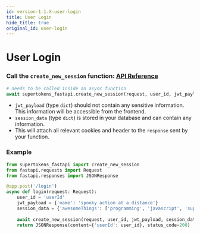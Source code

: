 ```yaml
---
id: version-1.1.X-user-login
title: User Login
hide_title: true
original_id: user-login
---
```


# User Login

### Call the `create_new_session` function: [API Reference](../api-reference/create-new-session)
```python
# needs to be called inside an async function
await supertokens_fastapi.create_new_session(request, user_id, jwt_payload, session_data);
```
- `jwt_payload` (type `dict`) should not contain any sensitive information. This information will be accessible from the frontend.
- `session_data` (type `dict`) is stored in your database and can contain any information.
- This will attach all relevant cookies and header to the `response` sent by your function.

<div class="divider"></div> 

### Example
```python
from supertokens_fastapi import create_new_session
from fastapi.requests import Request
from fastapi.responses import JSONResponse

@app.post('/login')
async def login(request: Request):
    user_id = 'userId'
    jwt_payload = {'name': 'spooky action at a distance'}
    session_data = {'awesomeThings': ['programming', 'javascript', 'supertokens']}
    
    await create_new_session(request, user_id, jwt_payload, session_data)
    return JSONResponse(content={'userId': user_id}, status_code=200)
```